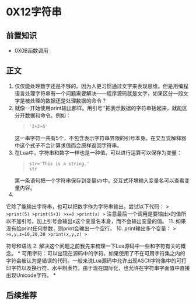 # 0X12字符串
## 前置知识
* 0X0B函数调用
## 正文
1. 仅仅能处理数字还是不够的。因为人更习惯通过文字来表现思维。但是用编程语言处理字符串有一个问题需要解决——程序源码就是文字，如果区分一段文字是被处理的数据还是处理数据的命令？
2. 就像一开始使用print输出那样。用引号''把表示数据的字符串括起来，就能区分开数据和命令。例如：
    >```
    >'2+2+8'
    >```
    这一串字符一共有5个，不包含表示字符串界限的引号本身。在交互式解释器中这个式子不会计算求值而会原样返回字符串。
3. 在Lua中，字符串和数字一样也是一种值。可以进行运算可以保存为变量：
    >```
    >str='This is a string.'
    >str
    >```
    第一条语句把一个字符串保存到变量str中。交互式环境输入变量名可以查看变量内容。
4. 


它除了能输出字符串，也可以把数字作为字符串输出。尝试以下代码：
    >```
    >print(5)
    >print(5+3)
    >x=8
    >print(x)
    >```
    注意最后一个调用是要输出x的值所以不加引号。加上引号会输出x这个变量名本身，而不会输出变量的值。
11. 如果没有给print任何参数，则print会输出一个空行。
10. print输出多个变量：
    >```
    >x,y,z=10,20,30
    >print(x,y,z)
    >```

符号和语法
2. 解决这个问题之前我先来梳理一下Lua源码中一些和字符有关的概念。
    * 可用字符：可以出现在源码中的字符。如果使用了不在可用字符集之内的字符会被认为是错误的代码。一般来说Lua源码中允许出现ASCII字符集中的可打印字符以及换行符、水平制表符。由于现在国际化，也允许在字符串字面值中直接出现Unicode字符。
    * 
## 后续推荐